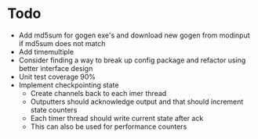 # Todo

* Add md5sum for gogen exe's and download new gogen from modinput if md5sum does not match
* Add timemultiple
* Consider finding a way to break up config package and refactor using better interface design
* Unit test coverage 90%
* Implement checkpointing state
    * Create channels back to each imer thread
    * Outputters should acknowledge output and that should increment state counters
    * Each timer thread should write current state after ack
    * This can also be used for performance counters